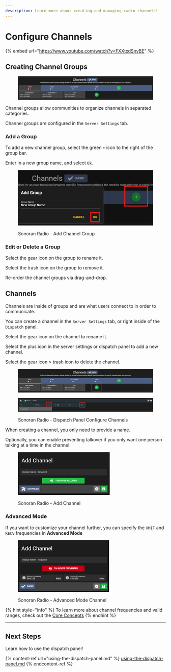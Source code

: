 ```yaml
---
description: Learn more about creating and managing radio channels!
---
```


# Configure Channels

{% embed url="https://www.youtube.com/watch?v=FXXtxdSnvBE" %}

## Creating Channel Groups

<figure><img src="../../.gitbook/assets/image (1) (1).png" alt=""><figcaption></figcaption></figure>

Channel groups allow communities to organize channels in separated categories.

Channel groups are configured in the `Server Settings` tab.

### Add a Group

To add a new channel group, select the green `+` icon to the right of the group bar.

Enter in a new group name, and select `Ok`.

<figure><img src="../../.gitbook/assets/image (2) (1).png" alt=""><figcaption><p>Sonoran Radio - Add Channel Group</p></figcaption></figure>

### Edit or Delete a Group

Select the gear icon on the group to rename it.

Select the trash icon on the group to remove it.

Re-order the channel groups via drag-and-drop.

## Channels

Channels are inside of groups and are what users connect to in order to communicate.

You can create a channel in the `Server Settings` tab, or right inside of the `Dispatch` panel.



Select the gear icon on the channel to rename it.

Select the plus icon in the server settings or dispatch panel to add a new channel.

Select the gear icon > trash icon to delete the channel.

<figure><img src="../../.gitbook/assets/image (3) (1).png" alt=""><figcaption></figcaption></figure>

<figure><img src="../../.gitbook/assets/image (23).png" alt=""><figcaption><p>Sonoran Radio - Dispatch Panel Configure Channels</p></figcaption></figure>

When creating a channel, you only need to provide a name.

Optionally, you can enable preventing talkover if you only want one person talking at a time in the channel.

<figure><img src="../../.gitbook/assets/image (24).png" alt="" width="288"><figcaption><p>Sonoran Radio - Add Channel</p></figcaption></figure>

### Advanced Mode

If you want to customize your channel further, you can specify the `XMIT` and `RECV` frequencies in **Advanced Mode**

<figure><img src="../../.gitbook/assets/image (25).png" alt="" width="286"><figcaption><p>Sonoran Radio - Advanced Mode Channel</p></figcaption></figure>

{% hint style="info" %}
To learn more about channel frequencies and valid ranges, check out the [Core Concepts](../../tutorials/getting-started/core-concepts.md)
{% endhint %}

***

## Next Steps

Learn how to use the dispatch panel!

{% content-ref url="using-the-dispatch-panel.md" %}
[using-the-dispatch-panel.md](using-the-dispatch-panel.md)
{% endcontent-ref %}
